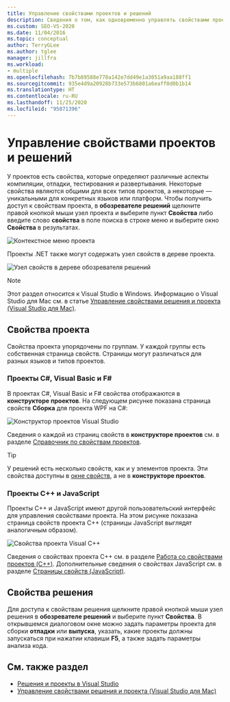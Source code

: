 ```yaml
---
title: Управление свойствами проектов и решений
description: Сведения о том, как одновременно управлять свойствами проекта и решения в Visual Studio.
ms.custom: SEO-VS-2020
ms.date: 11/04/2016
ms.topic: conceptual
author: TerryGLee
ms.author: tglee
manager: jillfra
ms.workload:
- multiple
ms.openlocfilehash: 7b7b89588e778a142e7dd49e1a3051a9aa188ff1
ms.sourcegitcommit: 935e4d9a20928b733e573b6801a6eaff0d0b1b14
ms.translationtype: HT
ms.contentlocale: ru-RU
ms.lasthandoff: 11/25/2020
ms.locfileid: "95871396"
---
```

# <a name="manage-project-and-solution-properties"></a>Управление свойствами проектов и решений

У проектов есть свойства, которые определяют различные аспекты компиляции, отладки, тестирования и развертывания. Некоторые свойства являются общими для всех типов проектов, а некоторые — уникальными для конкретных языков или платформ. Чтобы получить доступ к свойствам проекта, в **обозревателе решений** щелкните правой кнопкой мыши узел проекта и выберите пункт **Свойства** либо введите слово **свойства** в поле поиска в строке меню и выберите окно **Свойства** в результатах.

![Контекстное меню проекта](../ide/media/vs2015_proj_prop_menu.gif)

Проекты .NET также могут содержать узел свойств в дереве проекта.

![Узел свойств в дереве обозревателя решений](../ide/media/vs2015_props_se.png)

> [!NOTE]
> Этот раздел относится к Visual Studio в Windows. Информацию о Visual Studio для Mac см. в статье [Управление свойствами решения и проекта (Visual Studio для Mac)](/visualstudio/mac/managing-solutions-and-project-properties).

## <a name="project-properties"></a>Свойства проекта

Свойства проекта упорядочены по группам. У каждой группы есть собственная страница свойств. Страницы могут различаться для разных языков и типов проектов.

### <a name="c-visual-basic-and-f-projects"></a>Проекты C#, Visual Basic и F#

В проектах C#, Visual Basic и F# свойства отображаются в **конструкторе проектов**. На следующем рисунке показана страница свойств **Сборка** для проекта WPF на C#:

![Конструктор проектов Visual Studio](../ide/media/vs2015_proppage_build.png)

Сведения о каждой из страниц свойств в **конструкторе проектов** см. в разделе [Справочник по свойствам проектов](../ide/reference/project-properties-reference.md).

> [!TIP]
> У решений есть несколько свойств, как и у элементов проекта. Эти свойства доступны в [окне свойств](../ide/reference/properties-window.md), а не в **конструкторе проектов**.

### <a name="c-and-javascript-projects"></a>Проекты C++ и JavaScript

Проекты C++ и JavaScript имеют другой пользовательский интерфейс для управления свойствами проекта. На этом рисунке показана страница свойств проекта C++ (страницы JavaScript выглядят аналогичным образом).

![Свойства проекта Visual C&#43;&#43;](../ide/media/vs2015_projprops_cpp.png)

Сведения о свойствах проекта C++ см. в разделе [Работа со свойствами проектов (C++)](/cpp/build/working-with-project-properties). Дополнительные сведения о свойствах JavaScript см. в разделе [Страницы свойств (JavaScript)](../ide/reference/property-pages-javascript.md).

## <a name="solution-properties"></a>Свойства решения

Для доступа к свойствам решения щелкните правой кнопкой мыши узел решения в **обозревателе решений** и выберите пункт **Свойства**. В открывшемся диалоговом окне можно задать параметры проекта для сборки **отладки** или **выпуска**, указать, какие проекты должны запускаться при нажатии клавиши **F5**, а также задать параметры анализа кода.

## <a name="see-also"></a>См. также раздел

- [Решения и проекты в Visual Studio](../ide/solutions-and-projects-in-visual-studio.md)
- [Управление свойствами решения и проекта (Visual Studio для Mac)](/visualstudio/mac/managing-solutions-and-project-properties)
